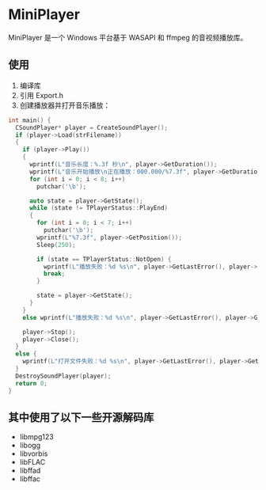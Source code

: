 # MiniPlayer

MiniPlayer 是一个 Windows 平台基于 WASAPI 和 ffmpeg 的音视频播放库。

## 使用

1. 编译库
2. 引用 Export.h
3. 创建播放器并打开音乐播放：

  ```cpp
  int main() {
    CSoundPlayer* player = CreateSoundPlayer();
    if (player->Load(strFilename))
    {
      if (player->Play())
      {
        wprintf(L"音乐长度：%.3f 秒\n", player->GetDuration());
        wprintf(L"音乐开始播放\n正在播放：000.000/%7.3f", player->GetDuration());
        for (int i = 0; i < 8; i++)
          putchar('\b');

        auto state = player->GetState();
        while (state != TPlayerStatus::PlayEnd)
        {
          for (int i = 0; i < 7; i++)
            putchar('\b');
          wprintf(L"%7.3f", player->GetPosition());
          Sleep(250);

          if (state == TPlayerStatus::NotOpen) {
            wprintf(L"播放失败：%d %s\n", player->GetLastError(), player->GetLastErrorMessage());
            break;
          }

          state = player->GetState();
        }
      }
      else wprintf(L"播放失败：%d %s\n", player->GetLastError(), player->GetLastErrorMessage());

      player->Stop();
      player->Close();
    }
    else {
      wprintf(L"打开文件失败：%d %s\n", player->GetLastError(), player->GetLastErrorMessage());
    }
    DestroySoundPlayer(player);
    return 0;
  }
  ```

## 其中使用了以下一些开源解码库

* libmpg123
* libogg
* libvorbis
* libFLAC
* libffad
* libffac
